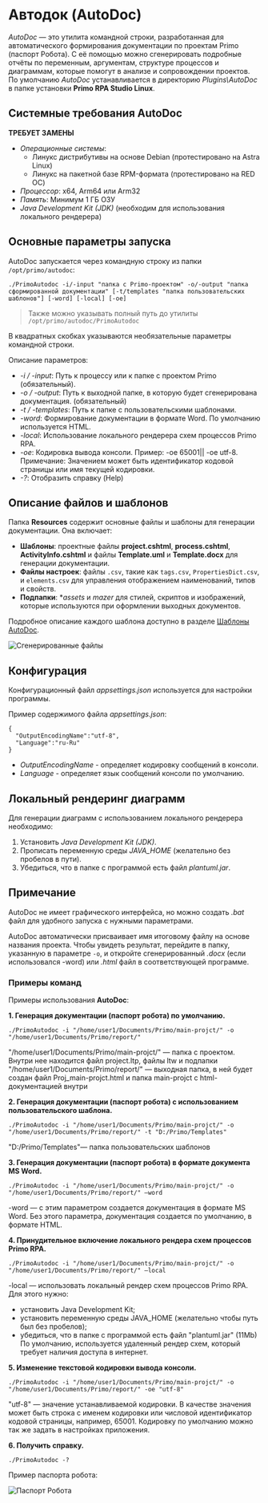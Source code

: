 # Автодок (AutoDoc)

*AutoDoc* — это утилита командной строки, разработанная для автоматического формирования документации по проектам Primo (паспорт Робота).
С её помощью можно сгенерировать подробные отчёты по переменным, аргументам, структуре процессов и диаграммам, которые помогут в анализе и сопровождении проектов.
По умолчанию *AutoDoc* устанавливается в директорию *Plugins\AutoDoc* в папке установки **Primo RPA Studio Linux**.

## Системные требования AutoDoc

**ТРЕБУЕТ ЗАМЕНЫ**


- *Операционные системы*:
  - Линукс дистрибутивы на основе Debian (протестировано на Astra Linux)
  - Линукс на пакетной базе RPM-формата (протестировано на RED OC)
- *Процессор*: x64, Arm64 или Arm32
- *Память*: Минимум 1 ГБ ОЗУ
- *Java Development Kit (JDK)* (необходим для использования локального рендерера)


## Основные параметры запуска

AutoDoc запускается через командную строку из папки `/opt/primo/autodoc`:

```
./PrimoAutodoc -i/-input "папка с Primo-проектом" -o/-output "папка сформированной документации" [-t/templates "папка пользовательских шаблонов"] [-word] [-local] [-oe]
```
>Также можно указывать полный путь до утилиты `/opt/primo/autodoc/PrimoAutodoc`

В квадратных скобках указываются необязательные параметры командной строки.

Описание параметров:
- *-i / -input*: Путь к процессу или к папке с проектом Primo (обязательный).
- *-o / -output*: Путь к выходной папке, в которую будет сгенерирована документация. (обязательный)
- *-t / -templates*: Путь к папке с пользовательскими шаблонами.
- *-word*: Формирование документации в формате Word. По умолчанию используется HTML.
- *-local*: Использование локального рендерера схем процессов Primo RPA.
- *-oe*: Кодировка вывода консоли. Пример: -oe 65001|| -oe utf-8. Примечание: Значением может быть идентификатор кодовой страницы или имя текущей кодировки.
- *-?*: Отобразить справку (Help)


## Описание файлов и шаблонов

Папка **Resources** содержит основные файлы и шаблоны для генерации документации. Она включает:

- **Шаблоны**: проектные файлы **project.cshtml**, **process.cshtml**, **ActivityInfo.cshtml** и файлы **Template.uml** и **Template.docx** для генерации документации.
- **Файлы настроек**: файлы `.csv`, такие как `tags.csv`, `PropertiesDict.csv`, и `elements.csv` для управления отображением наименований, типов и свойств.
- **Подпапки**: **assets* и *mazer* для стилей, скриптов и изображений, которые используются при оформлении выходных документов.

Подробное описание каждого шаблона доступно в разделе [Шаблоны AutoDoc](https://docs.primo-rpa.ru/primo-rpa/primo-rpa-studio/tools/autodoc/autodoc_templ_all).

![Сгенерированные файлы](../../../.gitbook/assets1/autodoc_files.png)

## Конфигурация

Конфигурационный файл *appsettings.json* используется для настройки программы.

Пример содержимого файла *appsettings.json*:

```
{
  "OutputEncodingName":"utf-8",
  "Language":"ru-Ru"
}
```

- *OutputEncodingName* - определяет кодировку сообщений в консоли.
- *Language* - определяет язык сообщений консоли по умолчанию.

## Локальный рендеринг диаграмм

Для генерации диаграмм с использованием локального рендерера необходимо:
1. Установить *Java Development Kit (JDK)*.
2. Прописать переменную среды *JAVA_HOME* (желательно без пробелов в пути).
3. Убедиться, что в папке с программой есть файл *plantuml.jar*.

## Примечание

AutoDoc не имеет графического интерфейса, но можно создать *.bat* файл для удобного запуска с нужными параметрами.

AutoDoc автоматически присваивает имя итоговому файлу на основе названия проекта.
Чтобы увидеть результат, перейдите в папку, указанную в параметре `-o`, и откройте сгенерированный *.docx* (если использовался -word) или *.html* файл в соответствующей программе.

### Примеры команд

Примеры использования **AutoDoc**:

**1. Генерация документации (паспорт робота) по умолчанию.**

```
./PrimoAutodoc -i "/home/user1/Documents/Primo/main-projct/" -o "/home/user1/Documents/Primo/report/"
```
"/home/user1/Documents/Primo/main-projct/" — папка с проектом. Внутри нее находится файл project.ltp, файлы ltw и подпапки
"/home/user1/Documents/Primo/report/" — выходная папка, в ней будет создан файл Proj_main-projct.html и папка main-projct с html-документацией внутри

**2. Генерация документации (паспорт робота) с использованием пользовательского шаблона.**

```
./PrimoAutodoc -i "/home/user1/Documents/Primo/main-projct/" -o "/home/user1/Documents/Primo/report/" -t "D:/Primo/Templates"
```
"D:/Primo/Templates"— папка пользовательских шаблонов

**3. Генерация документации (паспорт робота) в формате документа MS Word.**

```
./PrimoAutodoc -i "/home/user1/Documents/Primo/main-projct/" -o "/home/user1/Documents/Primo/report/" –word
```
-word — с этим параметром создается документация в формате MS Word. Без этого параметра, документация создается по умолчанию, в формате HTML.

**4. Принудительное включение локального рендера схем процессов Primo RPA.**

```
./PrimoAutodoc -i "/home/user1/Documents/Primo/main-projct/" -o "/home/user1/Documents/Primo/report/" –local
```
-local — использовать локальный рендер схем процессов Primo RPA.
Для этого нужно:
 - установить Java Development Kit;
 - установить переменную среды JAVA_HOME (желательно чтобы путь был без пробелов);
 - убедиться, что в папке с программой есть файл "plantuml.jar" (11Mb)
По умолчанию, используется удаленный рендер схем, который требует наличия доступа в интернет.

**5. Изменение текстовой кодировки вывода консоли.**

```
./PrimoAutodoc -i "/home/user1/Documents/Primo/main-projct/" -o "/home/user1/Documents/Primo/report/" -oe "utf-8"
```
"utf-8" — значение устанавливаемой кодировки. В качестве значения может быть строка с именем кодировки или числовой идентификатор кодовой страницы, например, 65001. Кодировку по умолчанию можно так же задать в настройках приложения.

**6. Получить справку.**

```
./PrimoAutodoc -?
```

Пример паспорта робота:

   ![Паспорт Робота](../../../.gitbook/assets1/autodoc_ready.png)
